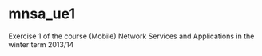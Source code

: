 mnsa_ue1
========

Exercise 1 of the course (Mobile) Network Services and Applications in the winter term 2013/14
